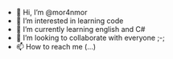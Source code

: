 - 👋 Hi, I’m @mor4nmor
- 👀 I’m interested in learning code
- 🌱 I’m currently learning english and C#
- 💞️ I’m looking to collaborate with everyone ;-;
- 📫 How to reach me (...)

<!---
mor4nmor/mor4nmor is a ✨ special ✨ repository because its `README.md` (this file) appears on your GitHub profile.
You can click the Preview link to take a look at your changes.
--->
